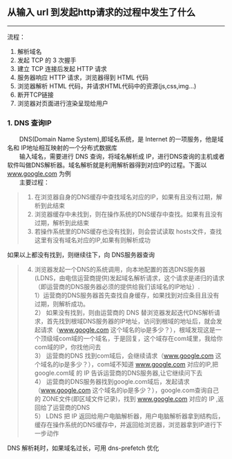 ## 从输入 url 到发起http请求的过程中发生了什么
***
流程：  
1. 解析域名  
2. 发起 TCP 的 3 次握手
3. 建立 TCP 连接后发起 HTTP 请求
4. 服务器响应 HTTP 请求，浏览器得到 HTML 代码
5. 浏览器解析 HTML 代码，并请求HTML代码中的资源(js,css,img...)
6. 断开TCP链接
7. 浏览器对页面进行渲染呈现给用户

### 1. DNS 查询IP
&emsp;&emsp;DNS(Domain Name System),即域名系统，是 Internet 的一项服务，他是域名和 IP地址相互映射的一个分布式数据库  
&emsp;&emsp;输入域名，需要进行 DNS 查询，将域名解析成 IP，进行DNS查询的主机或者软件叫做DNS解析器。域名解析就是利用解析器得到对应IP的过程。下面以 www.google.com 为例  
&emsp;&emsp;主要过程：
>1. 在浏览器自身的DNS缓存中查找域名对应的IP，如果有且没有过期，解析到此结束 
>2. 浏览器缓存中未找到，则在操作系统的DNS缓存中查找。如果有且没有过期，解析到此结束 
>3. 若操作系统里的DNS缓存也没有找到，则会尝试读取 hosts文件，查找这里有没有域名对应的IP,如果有则解析成功   
  
如果以上都没有找到，则继续往下，向 DNS服务器查询
>4. 浏览器发起一个DNS的系统调用，向本地配置的首选DNS服务器(LDNS，由电信运营商提供)发起域名解析请求，这个请求是递归的请求（即运营商的DNS服务器必须的提供给我们该域名的IP地址）.    
1）运营商的DNS服务器首先查找自身缓存，如果找到对应条目且没有过期，则解析成功。  
2） 如果没有找到，则由运营商的 DNS 替浏览器发起迭代DNS解析请求，首先找到根域DNS服务器的IP地址，访问到根域的地址后，就会发起请求（www.google.com 这个域名的ip是多少？），根域发现这是一个顶级域com域的一个域名，于是回复，这个域存在com域里，我给你com域的IP，你找他问去  
3） 运营商的DNS 找到com域后，会继续请求（www.google.com 这个域名的ip是多少？），com域不知道 www.google.com 对应的IP,把 google.com域 的 IP 告诉运营商的DNS服务器,让它继续问下去  
4） 运营商的DNS服务器找到google.com域后，发起请求（www.google.com 这个域名的ip是多少？），google.com查询自己的 ZONE文件(即区域文件记录)，找到 www.google.com 对应的 IP ,返回给了运营商的DNS  
5） LDNS 把 IP 返回给用户电脑解析器，用户电脑解析器拿到结构后，缓存在操作系统的DNS缓存中，并返回给浏览器，浏览器拿到IP进行下一步动作

DNS 解析耗时，如果域名过长，可用 dns-prefetch 优化

 
